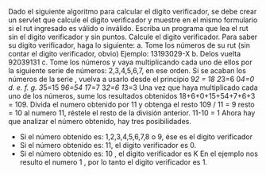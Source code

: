 Dado el siguiente algoritmo para calcular el digito verificador, se debe crear un servlet que calcule el digito verificador y muestre en el mismo formulario si el rut ingresado es válido o inválido.
Escriba un programa que lea el rut sin el digito verificador y sin puntos. Calcule el digito verificador.
Para saber su digito verificador, haga lo siguiente:
a. Tome los números de su rut (sin contar el digito verificador, obvio) Ejemplo:
13193029-X
b. Delos vuelta 92039131
c. Tome los números y vaya multiplicando cada uno de ellos por la siguiente serie de números: 2,3,4,5,6,7, en ese orden. Si se acaban los números de la serie , vuelva a usarlo desde el principio
9*2 = 18 2*3=6 0*4=0
d. e.
f. g.
3*5=15
9*6=54
1*7=7
3*2=6
1*3=3
Una vez que haya multiplicado cada uno de los números, sume los resultados obtenidos 18+6+0+15+54+7+6+3 = 109.
Divida el numero obtenido por 11 y obtenga el resto 109 / 11 = 9
resto = 10
al numero 11, réstele el resto de la división anterior. 11-10 = 1
Ahora hay que analizar el número obtenido, hay tres posibilidades.
- Si el número obtenido es: 1,2,3,4,5,6,7,8 o 9, ése es el
digito verificador
- Si el número obtenido es: 11, el digito verificador es 0.
- Si el número obtenido es: 10 , el digito verificador es
K
En el ejemplo nos resulto el numero 1 , por lo tanto el digito verificador es 1.
